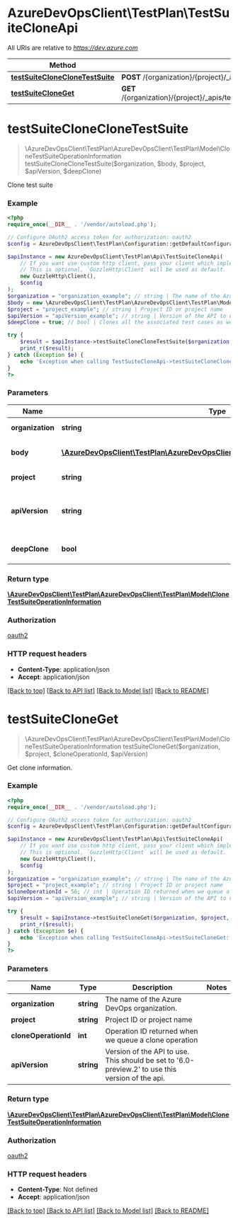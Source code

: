 # AzureDevOpsClient\TestPlan\TestSuiteCloneApi

All URIs are relative to *https://dev.azure.com*

Method | HTTP request | Description
------------- | ------------- | -------------
[**testSuiteCloneCloneTestSuite**](TestSuiteCloneApi.md#testSuiteCloneCloneTestSuite) | **POST** /{organization}/{project}/_apis/testplan/Suites/CloneOperation | 
[**testSuiteCloneGet**](TestSuiteCloneApi.md#testSuiteCloneGet) | **GET** /{organization}/{project}/_apis/testplan/Suites/CloneOperation/{cloneOperationId} | 


# **testSuiteCloneCloneTestSuite**
> \AzureDevOpsClient\TestPlan\AzureDevOpsClient\TestPlan\Model\CloneTestSuiteOperationInformation testSuiteCloneCloneTestSuite($organization, $body, $project, $apiVersion, $deepClone)



Clone test suite

### Example
```php
<?php
require_once(__DIR__ . '/vendor/autoload.php');

// Configure OAuth2 access token for authorization: oauth2
$config = AzureDevOpsClient\TestPlan\Configuration::getDefaultConfiguration()->setAccessToken('YOUR_ACCESS_TOKEN');

$apiInstance = new AzureDevOpsClient\TestPlan\Api\TestSuiteCloneApi(
    // If you want use custom http client, pass your client which implements `GuzzleHttp\ClientInterface`.
    // This is optional, `GuzzleHttp\Client` will be used as default.
    new GuzzleHttp\Client(),
    $config
);
$organization = "organization_example"; // string | The name of the Azure DevOps organization.
$body = new \AzureDevOpsClient\TestPlan\AzureDevOpsClient\TestPlan\Model\CloneTestSuiteParams(); // \AzureDevOpsClient\TestPlan\AzureDevOpsClient\TestPlan\Model\CloneTestSuiteParams | Suite Clone Request Body detail TestSuiteCloneRequest
$project = "project_example"; // string | Project ID or project name
$apiVersion = "apiVersion_example"; // string | Version of the API to use.  This should be set to '6.0-preview.2' to use this version of the api.
$deepClone = true; // bool | Clones all the associated test cases as well

try {
    $result = $apiInstance->testSuiteCloneCloneTestSuite($organization, $body, $project, $apiVersion, $deepClone);
    print_r($result);
} catch (Exception $e) {
    echo 'Exception when calling TestSuiteCloneApi->testSuiteCloneCloneTestSuite: ', $e->getMessage(), PHP_EOL;
}
?>
```

### Parameters

Name | Type | Description  | Notes
------------- | ------------- | ------------- | -------------
 **organization** | **string**| The name of the Azure DevOps organization. |
 **body** | [**\AzureDevOpsClient\TestPlan\AzureDevOpsClient\TestPlan\Model\CloneTestSuiteParams**](../Model/CloneTestSuiteParams.md)| Suite Clone Request Body detail TestSuiteCloneRequest |
 **project** | **string**| Project ID or project name |
 **apiVersion** | **string**| Version of the API to use.  This should be set to &#39;6.0-preview.2&#39; to use this version of the api. |
 **deepClone** | **bool**| Clones all the associated test cases as well | [optional]

### Return type

[**\AzureDevOpsClient\TestPlan\AzureDevOpsClient\TestPlan\Model\CloneTestSuiteOperationInformation**](../Model/CloneTestSuiteOperationInformation.md)

### Authorization

[oauth2](../../README.md#oauth2)

### HTTP request headers

 - **Content-Type**: application/json
 - **Accept**: application/json

[[Back to top]](#) [[Back to API list]](../../README.md#documentation-for-api-endpoints) [[Back to Model list]](../../README.md#documentation-for-models) [[Back to README]](../../README.md)

# **testSuiteCloneGet**
> \AzureDevOpsClient\TestPlan\AzureDevOpsClient\TestPlan\Model\CloneTestSuiteOperationInformation testSuiteCloneGet($organization, $project, $cloneOperationId, $apiVersion)



Get clone information.

### Example
```php
<?php
require_once(__DIR__ . '/vendor/autoload.php');

// Configure OAuth2 access token for authorization: oauth2
$config = AzureDevOpsClient\TestPlan\Configuration::getDefaultConfiguration()->setAccessToken('YOUR_ACCESS_TOKEN');

$apiInstance = new AzureDevOpsClient\TestPlan\Api\TestSuiteCloneApi(
    // If you want use custom http client, pass your client which implements `GuzzleHttp\ClientInterface`.
    // This is optional, `GuzzleHttp\Client` will be used as default.
    new GuzzleHttp\Client(),
    $config
);
$organization = "organization_example"; // string | The name of the Azure DevOps organization.
$project = "project_example"; // string | Project ID or project name
$cloneOperationId = 56; // int | Operation ID returned when we queue a clone operation
$apiVersion = "apiVersion_example"; // string | Version of the API to use.  This should be set to '6.0-preview.2' to use this version of the api.

try {
    $result = $apiInstance->testSuiteCloneGet($organization, $project, $cloneOperationId, $apiVersion);
    print_r($result);
} catch (Exception $e) {
    echo 'Exception when calling TestSuiteCloneApi->testSuiteCloneGet: ', $e->getMessage(), PHP_EOL;
}
?>
```

### Parameters

Name | Type | Description  | Notes
------------- | ------------- | ------------- | -------------
 **organization** | **string**| The name of the Azure DevOps organization. |
 **project** | **string**| Project ID or project name |
 **cloneOperationId** | **int**| Operation ID returned when we queue a clone operation |
 **apiVersion** | **string**| Version of the API to use.  This should be set to &#39;6.0-preview.2&#39; to use this version of the api. |

### Return type

[**\AzureDevOpsClient\TestPlan\AzureDevOpsClient\TestPlan\Model\CloneTestSuiteOperationInformation**](../Model/CloneTestSuiteOperationInformation.md)

### Authorization

[oauth2](../../README.md#oauth2)

### HTTP request headers

 - **Content-Type**: Not defined
 - **Accept**: application/json

[[Back to top]](#) [[Back to API list]](../../README.md#documentation-for-api-endpoints) [[Back to Model list]](../../README.md#documentation-for-models) [[Back to README]](../../README.md)

